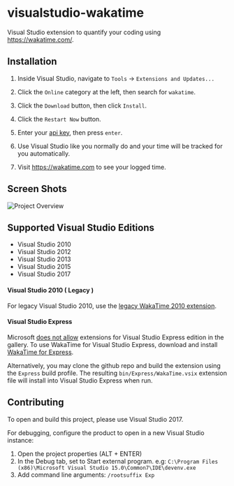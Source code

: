 visualstudio-wakatime
=====================

Visual Studio extension to quantify your coding using https://wakatime.com/.


Installation
------------

1. Inside Visual Studio, navigate to `Tools` -> `Extensions and Updates...`

2. Click the `Online` category at the left, then search for `wakatime`.

3. Click the `Download` button, then click `Install`.

4. Click the `Restart Now` button.

3. Enter your [api key](https://wakatime.com/settings#apikey), then press `enter`.

4. Use Visual Studio like you normally do and your time will be tracked for you automatically.

5. Visit https://wakatime.com to see your logged time.


Screen Shots
------------

![Project Overview](https://wakatime.com/static/img/ScreenShots/Screen-Shot-2016-03-21.png)


Supported Visual Studio Editions
--------------------------------

* Visual Studio 2010
* Visual Studio 2012
* Visual Studio 2013
* Visual Studio 2015
* Visual Studio 2017


#### Visual Studio 2010 ( Legacy )

For legacy Visual Studio 2010, use the [legacy WakaTime 2010 extension][legacy extension].


#### Visual Studio Express

Microsoft [does not allow](https://visualstudiomagazine.com/articles/2014/05/21/no-extensions-for-visual-studio-express.aspx) extensions for Visual Studio Express edition in the gallery.
To use WakaTime for Visual Studio Express, download and install [WakaTime for Express][latest release].

Alternatively, you may clone the github repo and build the extension using the `Express` build profile.
The resulting `bin/Express/WakaTime.vsix` extension file will install into Visual Studio Express when run.


Contributing
------------

To open and build this project, please use Visual Studio 2017.

For debugging, configure the product to open in a new Visual Studio instance:

1. Open the project properties (ALT + ENTER)
2. In the Debug tab, set to Start external program. e.g: ```C:\Program Files (x86)\Microsoft Visual Studio 15.0\Common7\IDE\devenv.exe```
3. Add command line arguments: ```/rootsuffix Exp```

[latest release]: https://github.com/wakatime/visualstudio-wakatime/releases/latest
[legacy extension]: https://marketplace.visualstudio.com/vsgallery/f3f454bd-bc03-4dee-8093-281f21e2fa9e

